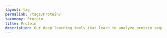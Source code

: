 ```yaml
---
layout: tag
permalink: /tags/Protein/
taxonomy: Protein
title: Protein
description: Our deep learning tools that learn to analyze protein sequence inputs. 
---
```

